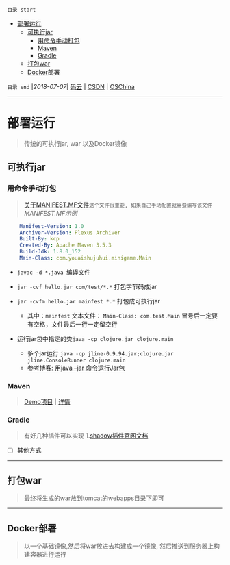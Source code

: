 `目录 start`
 
- [部署运行](#部署运行)
    - [可执行jar](#可执行jar)
        - [用命令手动打包](#用命令手动打包)
        - [Maven](#maven)
        - [Gradle](#gradle)
    - [打包war](#打包war)
    - [Docker部署](#docker部署)

`目录 end` |_2018-07-07_| [码云](https://gitee.com/kcp1104) | [CSDN](http://blog.csdn.net/kcp606) | [OSChina](https://my.oschina.net/kcp1104)
****************************************
# 部署运行
> 传统的可执行jar, war 以及Docker镜像

## 可执行jar
### 用命令手动打包
> [关于MANIFEST.MF文件](https://blog.csdn.net/baileyfu/article/details/1808023)`这个文件很重要, 如果自己手动配置就需要编写该文件`
_MANIFEST.MF示例_
```yml
    Manifest-Version: 1.0
    Archiver-Version: Plexus Archiver
    Built-By: kcp
    Created-By: Apache Maven 3.5.3
    Build-Jdk: 1.8.0_152
    Main-Class: com.youaishujuhui.minigame.Main
```
- `javac -d *.java `编译文件
- `jar -cvf hello.jar com/test/*.*` 打包字节码成jar
- `jar -cvfm hello.jar mainfest *.*` 打包成可执行jar
    - 其中：`mainfest` 文本文件： `Main-Class: com.test.Main` 冒号后一定要有空格，文件最后一行一定留空行

- 运行jar包中指定的类`java -cp clojure.jar clojure.main`
    - 多个jar运行 `java -cp jline-0.9.94.jar;clojure.jar jline.ConsoleRunner clojure.main`
    - [参考博客: 用java –jar 命令运行Jar包](https://blog.csdn.net/paullinjie/article/details/53188943)

### Maven
> [Demo项目](https://gitee.com/kcp1104/maven-package-execute-jar) | [详情](/Java/Tool/Maven.md#31打包成可执行jar)

### Gradle
> 有好几种插件可以实现 1.[shadow插件官网文档](http://imperceptiblethoughts.com/shadow/) 

- [ ] 其他方式

*************************

## 打包war
> 最终将生成的war放到tomcat的webapps目录下即可

********************

## Docker部署
> 以一个基础镜像,然后将war放进去构建成一个镜像, 然后推送到服务器上构建容器进行运行


